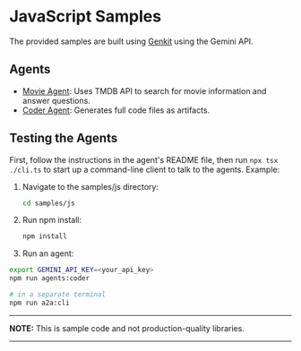 # JavaScript Samples

The provided samples are built using [Genkit](https://genkit.dev/) using the Gemini API.

## Agents

- [Movie Agent](src/agents/movie-agent/README.md): Uses TMDB API to search for movie information and answer questions.
- [Coder Agent](src/agents/coder/README.md): Generates full code files as artifacts.

## Testing the Agents

First, follow the instructions in the agent's README file, then run `npx tsx ./cli.ts` to start up a command-line client to talk to the agents. Example:

1. Navigate to the samples/js directory:
   ```bash
   cd samples/js
   ```
2. Run npm install:
   ```bash
   npm install
   ```
3. Run an agent:

```bash
export GEMINI_API_KEY=<your_api_key>
npm run agents:coder

# in a separate terminal
npm run a2a:cli
```

---

**NOTE:**
This is sample code and not production-quality libraries.

---
